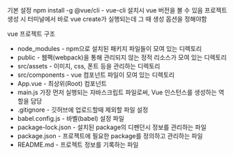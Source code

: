 기본 설정
npm install -g @vue/cli - vue-cli 설치시 vue 버전을 볼 수 있음
프로젝트 생성 시 터미널에서 바로 vue create가 실행되는데 그 때 생성 옵션을 정해야함

vue 프로젝트 구조  
- node_modules - npm으로 설치된 패키지 파일들이 모여 있는 디렉토리  
- public - 웹팩(webpack)을 통해 관리되지 않는 정적 리소스가 모여 있는 디렉토리  
- src/assets - 이미지, css, 폰트 등을 관리하는 디렉토리  
- src/components - vue 컴포넌트 파일이 모여 있는 디렉토리  
- App.vue - 최상위(Root) 컴포넌트  
- main.js 가장 먼저 실행되는 자바스크립트 파일로써, Vue 인스턴스를 생성하는 역할을 담당  
- .gitignore - 깃허브에 업로드할때 제외할 파일 설정  
- babel.config.js - 바벨(babel) 설정 파일  
- package-lock.json - 설치된 package의 디펜던시 정보를 관리하는 파일   
- package.json - 프로젝트에 필요한 package를 정의하고 관리하는 파일  
- README.md - 프로젝트 정보를 기록하는 파일
